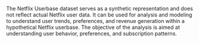 The Netflix Userbase dataset serves as a synthetic representation and does not reflect actual Netflix user data. It can be used for analysis and modeling to understand user trends, preferences, and revenue generation within a hypothetical Netflix userbase. The objective of the analysis is aimed at understanding user behavior, preferences, and subscription patterns.
